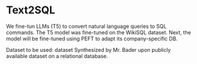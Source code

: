 # Text2SQL

We fine-tun LLMs (T5) to convert natural language queries to SQL commands.
The T5 model was fine-tuned on the WikiSQL dataset.
Next, the model will be fine-tuned using PEFT to adapt its company-specific DB.

Dataset to be used: dataset Synthesized by Mr. Bader upon publicly available dataset on a relational database.


